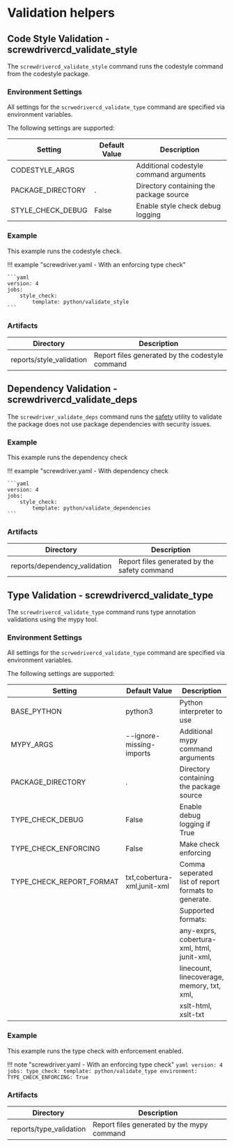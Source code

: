 # Validation helpers

## Code Style Validation - screwdrivercd_validate_style

The `screwdrivercd_validate_style` command runs the codestyle command from the codestyle package.

### Environment Settings

All settings for the `scrwedrivercd_validate_type` command are specified via environment variables.

The following settings are supported:

| Setting                  | Default Value               | Description                                         |
| ------------------------ | --------------------------- | --------------------------------------------------- |
| CODESTYLE_ARGS           |                             | Additional codestyle command arguments              |
| PACKAGE_DIRECTORY        | .                           | Directory containing the package source             |
| STYLE_CHECK_DEBUG        | False                       | Enable style check debug logging                    |

### Example

This example runs the codestyle check.

!!! example  "screwdriver.yaml - With an enforcing type check"

    ```yaml
    version: 4
    jobs:
        style_check:
            template: python/validate_style
    ```

### Artifacts

| Directory | Description |
| --------- | ----------- |
| reports/style_validation | Report files generated by the codestyle command |

## Dependency Validation - screwdrivercd_validate_deps

The `screwdriver_validate_deps` command runs the [safety](https://github.com/pyupio/safety) utility to validate the package does
not use package dependencies with security issues.

### Example

This example runs the dependency check

!!! example "screwdriver.yaml - With dependency check

    ```yaml
    version: 4
    jobs:
        style_check:
            template: python/validate_dependencies
    ```

### Artifacts

| Directory | Description |
| --------- | ----------- |
| reports/dependency_validation | Report files generated by the safety command |

## Type Validation - screwdrivercd_validate_type
 
The `screwdrivercd_validate_type` command runs type annotation validations using the mypy tool.

### Environment Settings

All settings for the `scrwedrivercd_validate_type` command are specified via environment variables.

The following settings are supported:

| Setting                  | Default Value               | Description                                         |
| ------------------------ | --------------------------- | --------------------------------------------------- |
| BASE_PYTHON              | python3                     | Python interpreter to use                           |
| MYPY_ARGS                | --ignore-missing-imports    | Additional mypy command arguments                   |
| PACKAGE_DIRECTORY        | .                           | Directory containing the package source             |
| TYPE_CHECK_DEBUG         | False                       | Enable debug logging if True                        |
| TYPE_CHECK_ENFORCING     | False                       | Make check enforcing                                |
| TYPE_CHECK_REPORT_FORMAT | txt,cobertura-xml,junit-xml | Comma seperated list of report formats to generate. |
|                          |                             | Supported formats:                                  |
|                          |                             | any-exprs, cobertura-xml, html, junit-xml,          |
|                          |                             | linecount, linecoverage, memory, txt, xml,          |
|                          |                             | xslt-html, xslt-txt                                 |


### Example

This example runs the type check with enforcement enabled.

!!! note "screwdriver.yaml - With an enforcing type check"
    ```yaml
    version: 4
    jobs:
        type_check:
            template: python/validate_type
            environment:
                TYPE_CHECK_ENFORCING: True
    ```

### Artifacts

| Directory | Description |
| --------- | ----------- |
| reports/type_validation | Report files generated by the mypy command |

